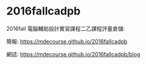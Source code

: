 # 2016fallcadpb
2016fall 電腦輔助設計實習課程二乙課程評量倉儲:

簡報: https://mdecourse.github.io/2016fallcadpb

網誌: https://mdecourse.github.io/2016fallcadpb/blog

